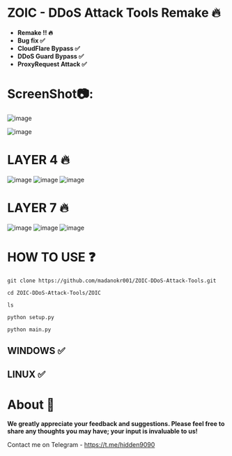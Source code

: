 #  ZOIC - DDoS Attack Tools Remake 🔥
- **Remake !! 🔥**
- **Bug fix ✅** 
- **CloudFlare Bypass ✅**
- **DDoS Guard Bypass ✅**
- **ProxyRequest Attack ✅**

# ScreenShot📷:
![image](https://github.com/user-attachments/assets/3c8fa9ff-01c0-4f3f-a4fb-6f145665c90c)

![image](https://github.com/user-attachments/assets/c1337e15-bab9-4e8d-9320-5b4a9ff61f83)


# LAYER 4 🔥
![image](https://github.com/user-attachments/assets/e8a17a43-9072-4e9e-9adb-13ae3e88ad70)
![image](https://github.com/user-attachments/assets/5e78f4bb-6132-4382-bbf3-c3696eb925f3)
![image](https://github.com/user-attachments/assets/942ec2bc-197b-43c9-bd88-6f334fc13ef2)



# LAYER 7 🔥
![image](https://github.com/user-attachments/assets/e0921fc3-0407-4b41-8f50-0c90716dfe4b)
![image](https://github.com/user-attachments/assets/f0493dbc-1fd3-47dc-8be9-1fde6e983461)
![image](https://github.com/user-attachments/assets/6a697ebe-d5a3-4c04-bef0-7fcd8421cd52)



# HOW TO USE ❓
```
git clone https://github.com/madanokr001/ZOIC-DDoS-Attack-Tools.git
```
```
cd ZOIC-DDoS-Attack-Tools/ZOIC
```
```
ls
```
```
python setup.py
```
```
python main.py
```

## WINDOWS ✅
## LINUX ✅ 

# About  🤑
**We greatly appreciate your feedback and suggestions. Please feel free to share any thoughts you may have; your input is invaluable to us!**

Contact me on Telegram  -  https://t.me/hidden9090






